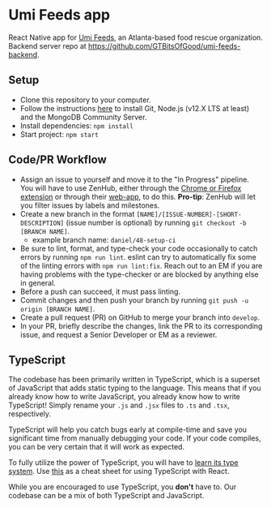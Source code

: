 # Umi Feeds app

React Native app for [Umi Feeds](https://umifeeds.org/), an Atlanta-based food rescue organization. Backend server repo at <https://github.com/GTBitsOfGood/umi-feeds-backend>.

## Setup

- Clone this repository to your computer.
- Follow the instructions [here](https://www.notion.so/gtbitsofgood/Getting-Started-56106473076a47eaa8c863741becbf34) to install Git, Node.js (v12.X LTS at least) and the MongoDB Community Server.
- Install dependencies: `npm install`
- Start project: `npm start`

## Code/PR Workflow

- Assign an issue to yourself and move it to the "In Progress" pipeline. You will have to use ZenHub, either through the [Chrome or Firefox extension](https://www.zenhub.com/extension) or through their [web-app](https://app.zenhub.com/), to do this. **Pro-tip**: ZenHub will let you filter issues by labels and milestones.
- Create a new branch in the format `[NAME]/[ISSUE-NUMBER]-[SHORT-DESCRIPTION]` (issue number is optional) by running `git checkout -b [BRANCH NAME]`.
  - example branch name: `daniel/48-setup-ci`
- Be sure to lint, format, and type-check your code occasionally to catch errors by running `npm run lint`. eslint can try to automatically fix some of the linting errors with `npm run lint:fix`. Reach out to an EM if you are having problems with the type-checker or are blocked by anything else in general.
- Before a push can succeed, it must pass linting.
- Commit changes and then push your branch by running `git push -u origin [BRANCH NAME]`.
- Create a pull request (PR) on GitHub to merge your branch into `develop`.
- In your PR, briefly describe the changes, link the PR to its corresponding issue, and request a Senior Developer or EM as a reviewer.

## TypeScript

The codebase has been primarily written in TypeScript, which is a superset of JavaScript that adds static typing to the language. This means that if you already know how to write JavaScript, you already know how to write TypeScript! Simply rename your `.js` and `.jsx` files to `.ts` and `.tsx`, respectively.

TypeScript will help you catch bugs early at compile-time and save you significant time from manually debugging your code. If your code compiles, you can be very certain that it will work as expected.

To fully utilize the power of TypeScript, you will have to [learn its type system](https://learnxinyminutes.com/docs/typescript/). Use [this](https://github.com/typescript-cheatsheets/react-typescript-cheatsheet/blob/master/README.md#section-2-getting-started) as a cheat sheet for using TypeScript with React.

While you are encouraged to use TypeScript, you **don't** have to. Our codebase can be a mix of both TypeScript and JavaScript.
